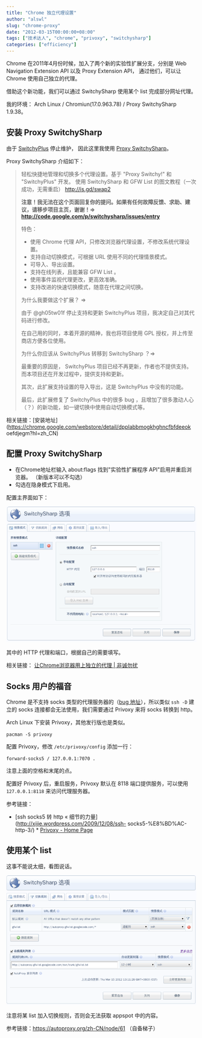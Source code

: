 ```yaml
---
title: "Chrome 独立代理设置"
author: "alswl"
slug: "chrome-proxy"
date: "2012-03-15T00:00:00+08:00"
tags: ["技术达人", "chrome", "privoxy", "switchysharp"]
categories: ["efficiency"]
---
```


Chrome 在2011年4月份时候，加入了两个新的实验性扩展分支，分别是 Web Navigation Extension API 以及 Proxy
Extension API， 通过他们，可以让 Chrome 使用自己独立的代理。

借助这个新功能，我们可以通过 SwitchySharp 使用某个 list 完成部分网址代理。

我的环境： Arch Linux / Chromiun(17.0.963.78) / Proxy SwitchySharp 1.9.38。

## 安装 Proxy SwitchySharp

由于 [SwitchyPlus](http://code.google.com/p/switchyplus/) 停止维护， 因此这里我使用 [Proxy
SwitchySharp](http://code.google.com/p/switchysharp/)。

Proxy SwitchySharp 介绍如下：

    
> 轻松快捷地管理和切换多个代理设置。基于 "Proxy Switchy!" 和 "SwitchyPlus" 开发。
> 使用 SwitchySharp 和 GFW List 的图文教程（一次成功，无需重启）  http://is.gd/swap2
> 
> **注意！我无法在这个页面回复你的提问。如果有任何故障反馈、求助、建议，请移步项目主页，谢谢！=> http://code.google.com/p/switchysharp/issues/entry**
> 
> 特色：
> 
> * 使用 Chrome 代理 API，只修改浏览器代理设置，不修改系统代理设置。
> * 支持自动切换模式，可根据 URL 使用不同的代理情景模式。
> * 可导入、导出设置。
> * 支持在线列表，且能兼容 GFW List 。
> * 使用事件监视代理更改，更高效准确。
> * 支持改进的快速切换模式，随意在代理之间切换。
> 
> 为什么我要做这个扩展？ =>
> 
> 由于 @gh05tw01f 停止支持和更新 SwitchyPlus 项目，我决定自己对其代码进行修改。
> 
> 在自己用的同时，本着开源的精神，我也将项目使用 GPL 授权，并上传至商店方便各位使用。
> 
> 为什么你应该从 SwitchyPlus 转移到 SwitchySharp ？=>
> 
> 最重要的原因是， SwitchyPlus 项目已经不再更新，作者也不提供支持。而本项目还在开发过程中，提供支持和更新。
> 
> 其次，此扩展支持设置的导入导出，这是 SwitchyPlus 中没有的功能。
> 
> 最后，此扩展修复了 SwitchyPlus 中的很多 bug ，且增加了很多激动人心（？）的新功能，如一键切换中使用自动切换模式等。

相关链接：[安装地址](https://chrome.google.com/webstore/detail/dpplabbmogkhghncfbfdeeok
oefdjegm?hl=zh_CN)

## 配置 Proxy SwitchySharp

  * 在Chrome地址栏输入 about:flags 找到"实验性扩展程序 API"启用并重启浏览器。 （新版本可以不勾选）
  * 勾选在隐身模式下启用。

配置主界面如下：

[ ![SwitchySharp config](/images/upload_dropbox/201203/switchysharp_1.png) ](/images/upload_dropbox/201203/switchysharp_1.png)

其中的 HTTP 代理和端口，根据自己的需要填写。

相关链接： [让Chrome浏览器用上独立的代理 | 非诚勿扰](http://youcan.hourb.com/archives/19)

## Socks 用户的福音

Chrome 是不支持 socks 类型的代理服务器的（[bug
地址](http://code.google.com/p/chromium/issues/detail?id=29914)），所以类似 `ssh -D`
建立的 socks 连接都会无法使用，我们需要通过 Privoxy 来将 socks 转换到 http。

Arch Linux 下安装 Privoxy，其他发行版也是类似。
  
    pacman -S privoxy

配置 Privoxy，修改 `/etc/privoxy/config` 添加一行：

    
    forward-socks5 / 127.0.0.1:7070 .

注意上面的空格和末尾的点。

配置好 Privoxy 后，重启服务，Privoxy 默认在 8118 端口提供服务，可以使用 `127.0.0.1:8118` 来访问代理服务器。

参考链接：

* [ssh socks5 转 http « 细节的力量](http://xijie.wordpress.com/2009/12/08/ssh-
socks5-%E8%BD%AC-http-3/) * [Privoxy - Home Page](http://www.privoxy.org/)


## 使用某个 list

这事不能说太细，看图说话。

[ ![SwitchySharp config](/images/upload_dropbox/201203/switchysharp_2.png) ](/images/upload_dropbox/201203/switchysharp_2.png)

注意将某 list 加入切换规则，否则会无法获取 appspot 中的内容。

参考链接：https://autoproxy.org/zh-CN/node/61 （自备梯子）

